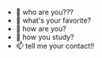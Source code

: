 - 👋 who are you???
- 👀 what's your favorite?
- 🌱 how are you?
- 💞️ how you study?
- 📫 tell me your contact!!

<!---
SiwooBok/SiwooBok is a ✨ special ✨ repository because its `README.md` (this file) appears on your GitHub profile.
You can click the Preview link to take a look at your changes.
--->
